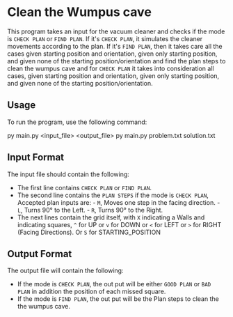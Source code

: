 # Clean the Wumpus cave

This program takes an input for the vacuum cleaner and checks if the mode is `CHECK PLAN` or `FIND PLAN`. If it's `CHECK PLAN`, it simulates the cleaner movements according to the plan. If it's `FIND PLAN`, then it takes care all the cases given starting position and orientation, given only starting position, and given none of the starting position/orientation and find the plan steps to clean the wumpus cave and for `CHECK PLAN` it takes into consideration all cases, given starting position and orientation, given only starting position, and given none of the starting position/orientation.  


## Usage

To run the program, use the following command:

py main.py <input_file> <output_file>
py main.py problem.txt solution.txt


## Input Format

The input file should contain the following:

- The first line contains `CHECK PLAN` or `FIND PLAN`.
- The second line contains the `PLAN STEPS` if the mode is `CHECK PLAN`, Accepted plan inputs are:
       - `M`, Moves one step in the facing direction.
       - `L`, Turns 90° to the Left.
       - `R`, Turns 90° to the Right.
- The next lines contain the grid itself, with `X` indicating a Walls and ` ` indicating squares, `^` for UP or `v` for DOWN or `<` for LEFT or `>` for RIGHT (Facing Directions). Or `S` for STARTING_POSITION


## Output Format

The output file will contain the following:

- If the mode is `CHECK PLAN`, the out put will be either `GOOD PLAN` or `BAD PLAN` in addition the position of each missed square.
- If the mode is `FIND PLAN`, the out put will be the Plan steps to clean the the wumpus cave.
